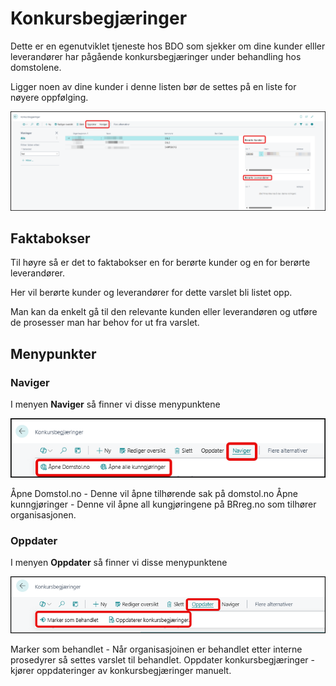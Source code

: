 # Konkursbegjæringer

Dette er en egenutviklet tjeneste hos BDO som sjekker om dine kunder elller leverandører har pågående konkursbegjæringer under  behandling hos domstolene.

Ligger noen av dine kunder i denne listen bør de settes på en liste for nøyere oppfølging.

![fKonkursbegjæring](../media/brreg-page-bankruptcypetitionpng.png)

## Faktabokser

Til høyre så er det to faktabokser en for berørte kunder og en for berørte leverandører.

Her vil berørte kunder og leverandører for dette varslet bli listet opp.

Man kan da enkelt gå til den relevante kunden eller leverandøren og utføre de prosesser man har behov for ut fra varslet.

## Menypunkter

### Naviger

I menyen **Naviger** så finner vi disse menypunktene

![Naviger meny](../media/brreg-page-bankruptcy-menu-navigate.png)

Åpne Domstol.no - Denne vil åpne tilhørende sak på domstol.no
Åpne kunngjøringer - Denne vil åpne all kungjøringene på BRreg.no som tilhører organisasjonen.

### Oppdater

I menyen **Oppdater** så finner vi disse menypunktene

![Oppdater meny](../media/brreg-page-bankruptcy-menu.png)

Marker som behandlet - Når organisasjoinen er behandlet etter interne prosedyrer så settes  varslet til behandlet.
Oppdater konkursbegjæringer - kjører oppdateringer av konkursbegjæringer manuelt.
